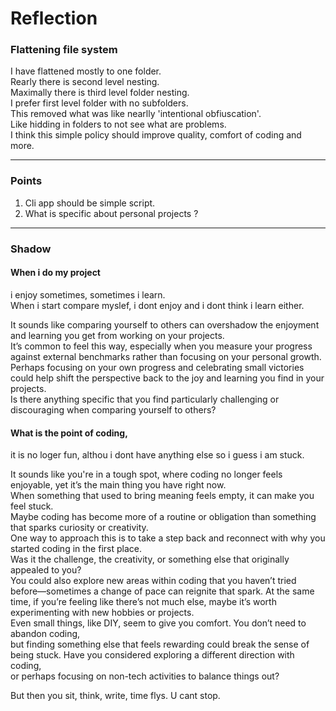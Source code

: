 # Reflection

### Flattening file system

I have flattened mostly to one folder.  
Rearly there is second level nesting.  
Maximally there is third level folder nesting.  
I prefer first level folder with no subfolders.  
This removed what was like nearlly 'intentional obfiuscation'.  
Like hidding in folders to not see what are problems.  
I think this simple policy should improve quality, comfort of coding and more.

---

### Points

1. Cli app should be simple script.
2. What is specific about personal projects ?

---

### Shadow

#### When i do my project  
i enjoy sometimes, sometimes i learn.  
When i start compare myslef, i dont enjoy and i dont think i learn either.

It sounds like comparing yourself to others can overshadow the enjoyment and learning you get from working on your projects.  
It’s common to feel this way, especially when you measure your progress against external benchmarks rather than focusing on your personal growth.  
Perhaps focusing on your own progress and celebrating small victories could help shift the perspective back to the joy and learning you find in your projects.  
Is there anything specific that you find particularly challenging or discouraging when comparing yourself to others?

#### What is the point of coding,  
it is no loger fun, althou i dont have anything else so i guess i am stuck.

It sounds like you're in a tough spot, where coding no longer feels enjoyable, yet it’s the main thing you have right now.  
When something that used to bring meaning feels empty, it can make you feel stuck.  
Maybe coding has become more of a routine or obligation than something that sparks curiosity or creativity.  
One way to approach this is to take a step back and reconnect with why you started coding in the first place.  
Was it the challenge, the creativity, or something else that originally appealed to you?  
You could also explore new areas within coding that you haven’t tried before—sometimes a change of pace can reignite that spark.
At the same time, if you’re feeling like there’s not much else, maybe it’s worth experimenting with new hobbies or projects.  
Even small things, like DIY, seem to give you comfort. You don’t need to abandon coding,  
but finding something else that feels rewarding could break the sense of being stuck.
Have you considered exploring a different direction with coding,  
or perhaps focusing on non-tech activities to balance things out?

But then you sit, think, write, time flys. U cant stop.
